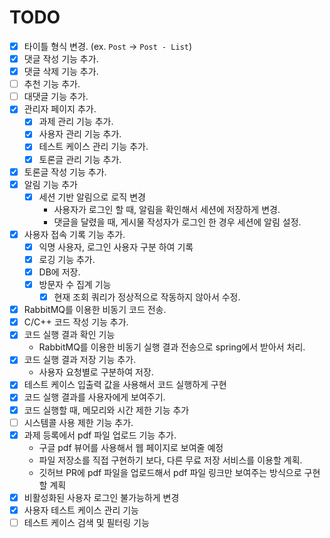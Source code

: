 # TODO

- [X] 타이틀 형식 변경. (ex. `Post` -> `Post - List`)
- [X] 댓글 작성 기능 추가.
- [X] 댓글 삭제 기능 추가.
- [ ] 추천 기능 추가.
- [ ] 대댓글 기능 추가.
- [X] 관리자 페이지 추가.
  - [X] 과제 관리 기능 추가.
  - [X] 사용자 관리 기능 추가.
  - [X] 테스트 케이스 관리 기능 추가.
  - [X] 토론글 관리 기능 추가.
- [X] 토론글 작성 기능 추가.
- [X] 알림 기능 추가
  - [X] 세션 기반 알림으로 로직 변경
    - 사용자가 로그인 할 때, 알림을 확인해서 세션에 저장하게 변경. 
    - 댓글을 달렸을 때, 게시물 작성자가 로그인 한 경우 세션에 알림 설정.
- [X] 사용자 접속 기록 기능 추가.
  - [X] 익명 사용자, 로그인 사용자 구분 하여 기록
  - [X] 로깅 기능 추가.
  - [X] DB에 저장.
  - [X] 방문자 수 집계 기능
    - [X] 현재 조회 쿼리가 정상적으로 작동하지 않아서 수정.
- [X] RabbitMQ를 이용한 비동기 코드 전송.
- [X] C/C++ 코드 작성 기능 추가.
- [X] 코드 실행 결과 확인 기능
  - RabbitMQ를 이용한 비동기 실행 결과 전송으로 spring에서 받아서 처리.
- [X] 코드 실행 결과 저장 기능 추가.
  - 사용자 요청별로 구분하여 저장.
- [X] 테스트 케이스 입출력 값을 사용해서 코드 실행하게 구현
- [X] 코드 실행 결과를 사용자에게 보여주기.
- [X] 코드 실행할 때, 메모리와 시간 제한 기능 추가
- [ ] 시스템콜 사용 제한 기능 추가.
- [X] 과제 등록에서 pdf 파일 업로드 기능 추가.
  - 구글 pdf 뷰어를 사용해서 웹 페이지로 보여줄 예정
  - 파일 저장소를 직접 구현하기 보다, 다른 무료 저장 서비스를 이용할 계획.
  - 깃허브 PR에 pdf 파일을 업로드해서 pdf 파일 링크만 보여주는 방식으로 구현할 계획
- [X] 비활성화된 사용자 로그인 불가능하게 변경
- [X] 사용자 테스트 케이스 관리 기능
- [ ] 테스트 케이스 검색 및 필터링 기능